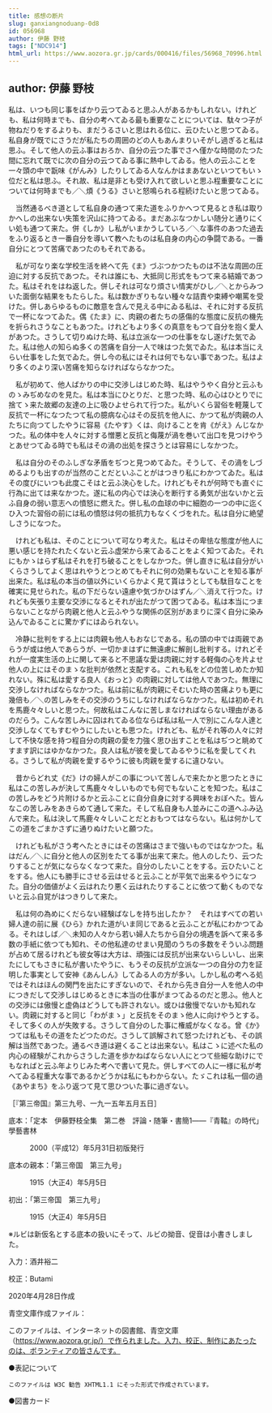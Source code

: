 ```yaml
---
title: 感想の断片
slug: ganxiangnoduanp-0d8
id: 056968
author: 伊藤 野枝
tags: ["NDC914"]
html_url: https://www.aozora.gr.jp/cards/000416/files/56968_70996.html
---
```


## author: 伊藤 野枝

私は、いつも同じ事をばかり云つてゐると思ふ人があるかもしれない。けれども、私は何時までも、自分の考へてゐる最も重要なことについては、駄々つ子が物ねだりをするよりも、まだうるさいと思はれる位に、云ひたいと思つてゐる。私自身が既でにさうだが私たちの周囲のどの人もあんまりいそがし過ぎると私は思ふ。そして他人の云ふ事はおろか、自分の云つた事でさへ僅かな時間のたつた間に忘れて既でに次の自分の云つてゐる事に熱中してゐる。他人の云ふことを一々頭の中で翫味《がんみ》したりしてゐる人なんかはまあないといつてもいゝ位だと私は思ふ。それ故、私は是非とも受け入れて欲しいと思ふ程重要なことについては何時までも／＼煩《うる》さいと怒鳴られる程続けたいと思つてゐる。

　当然通るべき道として私自身の通つて来た道をふりかへつて見るとき私は取りかへしの出来ない失策を沢山に持つてゐる。まだあぶなつかしい随分と通りにくい処も通つて来た。併《しか》し私がいまかうしていろ／＼な事件のあつた過去をふり返るとき一番自分を導いて教へたものは私自身の内心の争闘である。一番自分にとつて苦痛であつたのもそれである。

　私が可なり楽な学校生活を終へて先《ま》づぶつかつたものは不法な周囲の圧迫に対する反抗であつた。それは誰にも、大抵同じ形式をもつて来る結婚であつた。私はそれをはね返した。併しそれは可なり煩さい情実がひし／＼とからみついた面倒な結果をもたらした。私は数かぎりもない種々な詰責や束縛や嘲罵を受けた。併しあらゆるものに敵意を含んで見える中にゐる私は、それに対する反抗で一杯になつてゐた。偶《たま》に、肉親の者たちの感傷的な態度に反抗の機先を折られさうなこともあつた。けれどもより多くの真意をもつて自分を抱く愛人があつた。さうして切りぬけた時、私は立派な一つの仕事をなし遂げた気でゐた。私は他人の知らぬ多くの苦痛を自分一人で味はつた気でゐた。私は本当にえらい仕事をした気でゐた。併し今の私にはそれは何でもない事であつた。私はより多くのより深い苦痛を知らなければならなかつた。

　私が初めて、他人ばかりの中に交渉しはじめた時、私はやうやく自分と云ふものゝみぢめなのを見た。私は本当にひとりだ、と思つた時、私の心はひとりでに捨てゝ来た故郷の友達の上に吸ひよせられて行つた。私がいくら習俗を軽蔑して反抗で一杯になつたつて私の臆病な心はその反抗を他人に、かつて私が肉親の人たちに向つてしたやうに容易《たやす》くは、向けることを肯《がえ》んじなかつた。私の体中を人々に対する憎悪と反抗と侮蔑が渦を巻いて出口を見つけやうとあせつてゐる時でも私はその渦の出処を探さうとは容易にしなかつた。

　私は自分のそのふしぎな矛盾をぢつと見つめてゐた。そうして、その渦をしづめるよりも出すのが当然のことだといふことがはつきり私にわかつてゐた。私はその度びにいつも此度こそはと云ふ決心をした。けれどもそれが何時でも直ぐに行為に出ては来なかつた。遂に私の内心では決心を断行する勇気が出ないかと云ふ自身の弱い意志への憤怒に燃えた。併し私の血球の中に細胞の一つの中に迄くひ入つた習俗の前には私の憤怒は何の抵抗力もなくくづをれた。私は自分に絶望しさうになつた。

　けれども私は、そのことについて可なり考えた。私はその卑怯な態度が他人に悪い感じを持たれたくないと云ふ虚栄から来てゐることをよく知つてゐた。それにもかゝはらず私はそれを打ち破ることをしなかつた。併し直きに私は自分がいくらさうしてよく思はれやうとつとめてもそれに何の効果もないことを知る事が出来た。私は私の本当の値以外にいくらかよく見て貰はうとしても駄目なことを確実に見せられた。私の下だらない遠慮や気づかひはずん／＼消えて行つた。けれども矢張り主要な交渉になるとそれが出たがつて困つてゐる。私は本当につまらないことながら肉親と他人と云ふやうな関係の区別があまりに深く自分に染み込んでゐることに驚かずにはゐられない。

　冷静に批判をする上には肉親も他人もおなじである。私の頭の中では両親であらうが或は他人であらうが、一切かまはずに無遠慮に解剖し批判する。けれどそれが一度実生活の上に関して来ると不思議な愛は肉親に対する軽侮の心を片よせ他人の上にはそのまゝな批判が依然と支配する。これも私をどの位苦しめたか知れない。殊に私は愛する良人《おっと》の肉親に対しては他人であつた。無理に交渉しなければならなかつた。私は前に私が肉親にそむいた時の苦痛よりも更に幾倍も／＼の苦しみをその交渉のうちにしなければならなかつた。私は初めそれを馬鹿々々しいと思つた。何故私はこんなに苦しまなければならない理由があるのだらう。こんな苦しみに囚はれてゐる位ならば私は私一人で別にこんな人達と交渉しなくてもすむやうにしたいとも思つた。けれども、私がそれ等の人々に対して不快な感を持つ程自分の肉親の愛を力強く思ひ出すことを私はぢつと眺めてすます訳にはゆかなかつた。良人は私が彼を愛してゐるやうに私を愛してくれる。さうして私が肉親を愛するやうに彼も肉親を愛するに違ひない。

　昔からどれ丈《だ》けの婦人がこの事について苦しんで来たかと思つたときに私はこの苦しみが決して馬鹿々々しいものでも何でもないことを知つた。私はこの苦しみをどう片附けるかと云ふことに自分自身に対する興味をおぼへた。皆んなこの苦しみをあきらめて通して来た。そして私自身も人並みにこの道へふみ込んで来た。私は決して馬鹿々々しいことだとおもつてはならない。私は何かしてこの道をごまかさずに通りぬけたいと願つた。

　けれども私がさう考へたときにはその苦痛はさまで強いものではなかつた。私はだん／＼に自分と他人の区別をたてる事が出来て来た。他人のしたり、云つたりすることが気にならなくなつて来た。自分のしたいことをする。云ひたいことをする。他人にも勝手にさせる云はせると云ふことが平気で出来るやうになつた。自分の価値がよく云はれたり悪く云はれたりすることに依つて動くものでないと云ふ自覚がはつきりして来た。

　私は何の為めにくだらない経験ばなしを持ち出したか？　それはすべての若い婦人達の前に展《ひら》かれた道がいま同じであると云ふことが私にわかつてゐる。それはしば／＼未知の人々から若い婦人たちから自分の境遇を訴へて来る多数の手紙に依つても知れ、その他私達のせまい見聞のうちの多数をそういふ問題が占めて居るけれども彼女等は大方は、頑強には反抗が出来ないらしいし、出来たにしてもさきに私が書いたやうに、もうその反抗が立派な一つの自分の力を証明した事実として安神《あんしん》してゐる人の方が多い。しかし私の考へる処ではそれはほんの関門を出たにすぎないので、それから先き自分一人を他人の中につきだして交渉しはじめるときに本当の仕事がまつてゐるのだと思ふ。他人との交渉には傲慢と虚偽はどうしても許されない。或ひは傲慢でないかも知れない。肉親に対すると同じ「わがまゝ」と反抗をそのまゝ他人に向けやうとする。そして多くの人が失敗する。さうして自分のした事に権威がなくなる。曾《か》つては私もその道をたどつたのだ。さうして誤解されて怒つたけれども、その誤解は当然であつた。通るべき道は避くることは出来ない。私はこゝに述べた私の内心の経験がこれからさうした道を歩かねばならない人にとつて些細な助けにでもなればと云ふ年よりじみた考へで書いて見た。併しすべての人に一様に私が考へてゐる程重大な事であるかどうかは私にもわからない。たゞこれは私一個の過《あやまち》をふり返つて見て思ひついた事に過ぎない。

［『第三帝国』第三九号、一九一五年五月五日］













底本：「定本　伊藤野枝全集　第二巻　評論・随筆・書簡1――『青鞜』の時代」學藝書林

　　　2000（平成12）年5月31日初版発行

底本の親本：「第三帝国　第三九号」

　　　1915（大正4）年5月5日

初出：「第三帝国　第三九号」

　　　1915（大正4）年5月5日

※ルビは新仮名とする底本の扱いにそって、ルビの拗音、促音は小書きしました。

入力：酒井裕二

校正：Butami

2020年4月28日作成

青空文庫作成ファイル：

このファイルは、インターネットの図書館、青空文庫（https://www.aozora.gr.jp/）で作られました。入力、校正、制作にあたったのは、ボランティアの皆さんです。











●表記について


	このファイルは W3C 勧告 XHTML1.1 にそった形式で作成されています。







●図書カード